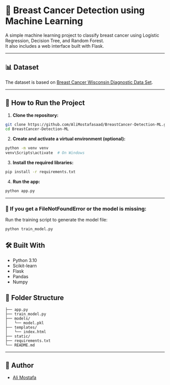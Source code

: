 # 🧠 Breast Cancer Detection using Machine Learning

A simple machine learning project to classify breast cancer using Logistic Regression, Decision Tree, and Random Forest.  
It also includes a web interface built with Flask.

---

## 📊 Dataset
The dataset is based on [Breast Cancer Wisconsin Diagnostic Data Set](https://archive.ics.uci.edu/ml/datasets/Breast+Cancer+Wisconsin+%28Diagnostic%29).

---

## 🚀 How to Run the Project

1. **Clone the repository:**

```bash
git clone https://github.com/AliMostafasaad/BreastCancer-Detection-ML.git
cd BreastCancer-Detection-ML
```

2. **Create and activate a virtual environment (optional):**

```bash
python -m venv venv
venv\Scripts\activate  # On Windows
```

3. **Install the required libraries:**

```bash
pip install -r requirements.txt
```

4. **Run the app:**

```bash
python app.py
```

---

### 🚨 If you get a FileNotFoundError or the model is missing:
Run the training script to generate the model file:

```bash
python train_model.py
```
## 🛠️ Built With

- Python 3.10
- Scikit-learn
- Flask
- Pandas
- Numpy
## 📂 Folder Structure

```
├── app.py
├── train_model.py
├── models/
│   └── model.pkl
├── templates/
│   └── index.html
├── static/
├── requirements.txt
└── README.md
```

---

## 👤 Author

- [Ali Mostafa](https://github.com/AliMostafasaad)

